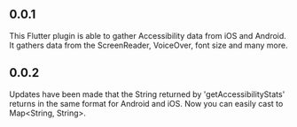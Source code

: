 ## 0.0.1

This Flutter plugin is able to gather Accessibility data from iOS and Android. It gathers data from the ScreenReader, VoiceOver, font size and many more. 

## 0.0.2

Updates have been made that the String returned by 'getAccessibilityStats' returns in the same format for Android and iOS. Now you can easily cast to Map<String, String>.